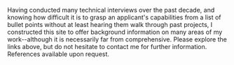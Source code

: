 Having conducted many technical interviews over the past decade, and knowing how difficult it is to grasp an applicant's capabilities from a list of bullet points without at least hearing them walk through past projects, I constructed this site to offer background information on many areas of my work--although it is necessarily far from comprehensive. Please explore the links above, but do not hesitate to contact me for further information. References available upon request. 